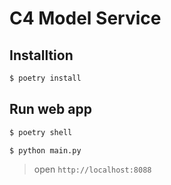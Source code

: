 # C4 Model Service

## Installtion

```bash
$ poetry install
```

## Run web app

```bash
$ poetry shell

$ python main.py
```

> open `http://localhost:8088`